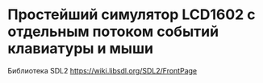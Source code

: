 # Простейший симулятор LCD1602 с отдельным потоком событий клавиатуры и мыши

Библиотека SDL2 https://wiki.libsdl.org/SDL2/FrontPage
